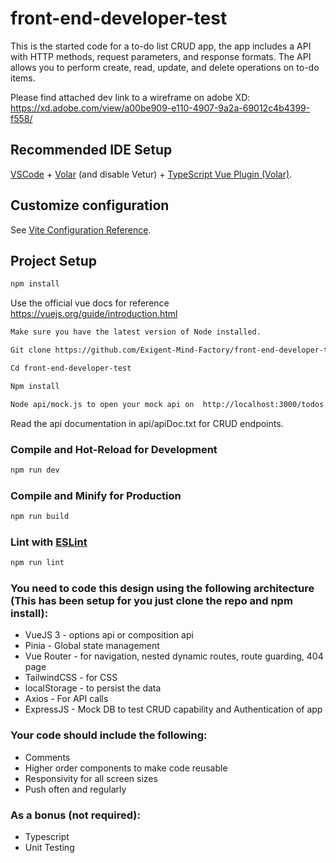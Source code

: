 # front-end-developer-test

This is the started code for a to-do list CRUD app, the app includes a API with HTTP methods, request parameters, and response formats. The API allows you to perform create, read, update, and delete operations on to-do items.

Please find attached dev link to a wireframe on adobe XD: https://xd.adobe.com/view/a00be909-e110-4907-9a2a-69012c4b4399-f558/

## Recommended IDE Setup

[VSCode](https://code.visualstudio.com/) + [Volar](https://marketplace.visualstudio.com/items?itemName=Vue.volar) (and disable Vetur) + [TypeScript Vue Plugin (Volar)](https://marketplace.visualstudio.com/items?itemName=Vue.vscode-typescript-vue-plugin).

## Customize configuration

See [Vite Configuration Reference](https://vitejs.dev/config/).

## Project Setup

```sh
npm install
```
Use the official vue docs for reference https://vuejs.org/guide/introduction.html

```sh
Make sure you have the latest version of Node installed.
```
```sh
Git clone https://github.com/Exigent-Mind-Factory/front-end-developer-test.git
```
```sh
Cd front-end-developer-test
```
```sh
Npm install
```
```sh
Node api/mock.js to open your mock api on  http://localhost:3000/todos
```
Read the api documentation in api/apiDoc.txt for CRUD endpoints.

### Compile and Hot-Reload for Development

```sh
npm run dev
```

### Compile and Minify for Production

```sh
npm run build
```

### Lint with [ESLint](https://eslint.org/)

```sh
npm run lint
```

### You need to code this design using the following architecture (This has been setup for you just clone the repo and npm install): 

* VueJS 3 - options api or composition api
* Pinia - Global state management
* Vue Router - for navigation, nested dynamic routes, route guarding, 404 page
* TailwindCSS - for CSS
* localStorage - to persist the data
* Axios - For API calls
* ExpressJS - Mock DB to test CRUD capability and Authentication of app

### Your code should include the following:

* Comments
* Higher order components to make code reusable
* Responsivity for all screen sizes
* Push often and regularly

### As a bonus (not required):

* Typescript
* Unit Testing




